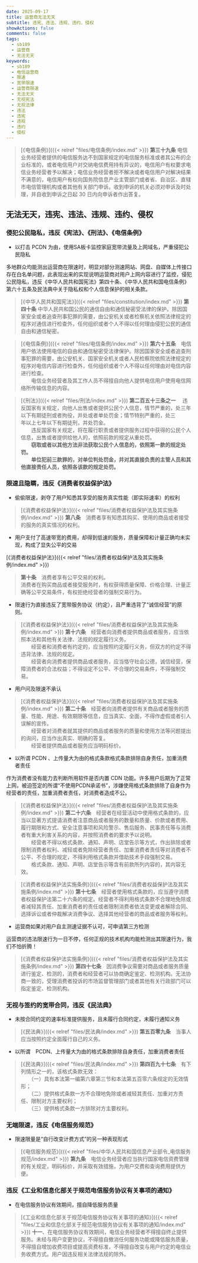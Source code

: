 ```yaml
---
date: 2025-09-17
title: 运营商无法无天
subtitle: 违宪、违法、违规、违约、侵权
showActions: false
comments: false
tags:
  - sb189
  - 运营商
  - 无法无天
keywords:
  - sb189
  - 电信运营商
  - 限速
  - 宽带限速
  - 运营商限速
  - 无法无天
  - 无视宪法
  - 无视法律
  - 违法
  - 违宪
  - 违规
  - 违约
  - 侵权
---
```


<!--操你妈的傻逼电信-->

> [《电信条例》]({{< relref "files/电信条例/index.md" >}})
> **第三十九条** 电信业务经营者提供的电信服务达不到国家规定的电信服务标准或者其公布的企业标准的，或者电信用户对交纳电信费用持有异议的，电信用户有权要求电信业务经营者予以解决；电信业务经营者拒不解决或者电信用户对解决结果不满意的，电信用户有权向国务院信息产业主管部门或者省、自治区、直辖市电信管理机构或者其他有关部门申诉。收到申诉的机关必须对申诉及时处理，并自收到申诉之日起 30 日内向申诉者作出答复。

## 无法无天，违宪、违法、违规、违约、侵权

### 侵犯公民隐私，违反《宪法》、《刑法》、《电信条例》

- 以打击 PCDN 为由，使用SA板卡监控家庭宽带流量及上网域名，严重侵犯公民隐私

多地群众均能测出运营商在限速时，明显对部分测速网站、网盘、自媒体上传接口存在白名单问题，此表现出来的实现说明运营商对用户上网内容进行了监控，侵犯公民隐私，违反《中华人民共和国宪法》第四十条、《中华人民共和国电信条例》第六十五条及民法典中关于隐私权和个人信息保护的相关条款。

> [《中华人民共和国宪法》]({{< relref "files/constitution/index.md" >}})
> **第四十条** 中华人民共和国公民的通信自由和通信秘密受法律的保护。除因国家安全或者追查刑事犯罪的需要，由公安机关或者检察机关依照法律规定的程序对通信进行检查外，任何组织或者个人不得以任何理由侵犯公民的通信自由和通信秘密。

> [《电信条例》]({{< relref "files/电信条例/index.md" >}})
> **第六十五条**　电信用户依法使用电信的自由和通信秘密受法律保护。除因国家安全或者追查刑事犯罪的需要，由公安机关、国家安全机关或者人民检察院依照法律规定的程序对电信内容进行检查外，任何组织或者个人不得以任何理由对电信内容进行检查。<br>
> 　　电信业务经营者及其工作人员不得擅自向他人提供电信用户使用电信网络所传输信息的内容。

> [《刑法》]({{< relref "files/刑法/index.md" >}})
> **第二百五十三条之一**
> 　违反国家有关规定，向他人出售或者提供公民个人信息，情节严重的，处三年以下有期徒刑或者拘役，并处或者单处罚金；情节特别严重的，处三<br>年以上七年以下有期徒刑，并处罚金。<br>
> 　　违反国家有关规定，将在履行职责或者提供服务过程中获得的公民个人信息，出售或者提供给他人的，依照前款的规定从重处罚。<br>
> 　　**窃取或者以其他方法非法获取公民个人信息的，依照第一款的规定处罚。**<br>
> 　　**单位犯前三款罪的，对单位判处罚金，并对其直接负责的主管人员和其他直接责任人员，依照各该款的规定处罚。**<br>

### 限速且隐瞒，违反《消费者权益保护法》

- 偷偷限速，剥夺了用户知悉其享受的服务真实性能（即实际速率）的权利

> [《消费者权益保护法》]({{< relref "files/消费者权益保护法及其实施条例/index.md" >}})
> **第八条**　消费者享有知悉其购买、使用的商品或者接受的服务的真实情况的权利。

- 用户支付了高速带宽的费用，却得到低速的服务，质量保障和计量正确均未实现，构成了显失公平的交易

[《消费者权益保护法》]({{< relref "files/消费者权益保护法及其实施条例/index.md" >}})
> **第十条**　消费者享有公平交易的权利。<br>
> 消费者在购买商品或者接受服务时，有权获得质量保障、价格合理、计量正确等公平交易条件，有权拒绝经营者的强制交易行为。

- 限速行为直接违反了宽带服务协议（约定），且严重违背了“诚信经营”的原则。

> [《消费者权益保护法》]({{< relref "files/消费者权益保护法及其实施条例/index.md" >}})
> **第十六条**　经营者向消费者提供商品或者服务，应当依照本法和其他有关法律、法规的规定履行义务。<br>
> 　　经营者和消费者有约定的，应当按照约定履行义务，但双方的约定不得违背法律、法规的规定。<br>
> 　　经营者向消费者提供商品或者服务，应当恪守社会公德，诚信经营，保障消费者的合法权益；不得设定不公平、不合理的交易条件，不得强制交易。

- 用户问及限速不承认

> [《消费者权益保护法》]({{< relref "files/消费者权益保护法及其实施条例/index.md" >}})
> **第二十条**　经营者向消费者提供有关商品或者服务的质量、性能、用途、有效期限等信息，应当真实、全面，不得作虚假或者引人误解的宣传。<br>
> 　　经营者对消费者就其提供的商品或者服务的质量和使用方法等问题提出的询问，应当作出真实、明确的答复。<br>
> 　　经营者提供商品或者服务应当明码标价。<br>

- 以所谓 PCDN 、上传量大为由的格式条款格式条款排除自身责任，加重消费者责任

作为消费者没有能力去判断所用软件是否内置 CDN 功能。许多用户后期为了正常上网，被迫签定的所谓“不使用PCDN承诺书”，涉嫌使用格式条款排除了自身作为经营者的责任，加重消费者责任，对消费者造成不公。

> [《消费者权益保护法》]({{< relref "files/消费者权益保护法及其实施条例/index.md" >}})
> **第二十六条**　经营者在经营活动中使用格式条款的，应当以显著方式提请消费者注意商品或者服务的数量和质量、价款或者费用、履行期限和方式、安全注意事项和风险警示、售后服务、民事责任等与消费者有重大利害关系的内容，并按照消费者的要求予以说明。<br>
> 　　经营者不得以格式条款、通知、声明、店堂告示等方式，作出排除或者限制消费者权利、减轻或者免除经营者责任、加重消费者责任等对消费者不公平、不合理的规定，不得利用格式条款并借助技术手段强制交易。<br>
> 　　格式条款、通知、声明、店堂告示等含有前款所列内容的，其内容无效。<br>

> [《消费者权益保护法实施条例》]({{< relref "files/消费者权益保护法及其实施条例/index.md" >}})
> **第十七条**　经营者使用格式条款的，应当遵守消费者权益保护法第二十六条的规定。经营者不得利用格式条款不合理地免除或者减轻其责任、加重消费者的责任或者限制消费者依法变更或者解除合同、选择诉讼或者仲裁解决消费争议、选择其他经营者的商品或者服务等权利。

- 运营商如果对用户自主测速证据不认可，可申请第三方检测

运营商的违法限速行为一日不停，任何正规的技术机构均能检测出其限速行为，我们不怕折腾！

> [《消费者权益保护法实施条例》]({{< relref "files/消费者权益保护法及其实施条例/index.md" >}})
> **第四十七条**　因消费争议需要对商品或者服务质量进行鉴定、检测的，消费者和经营者可以协商确定鉴定、检测机构。无法协商一致的，受理消费者投诉的市场监督管理部门或者其他有关行政部门可以指定鉴定、检测机构。


### 无视与签约的宽带合同，违反《民法典》

- 未按合同约定的速率标准提供服务，且未履行合同约定，未履行通知义务

> [《民法典》]({{< relref "files/民法典/index.md" >}})
> **第五百零九条**　当事人应当按照约定全面履行自己的义务。

- 以所谓　PCDN、上传量大为由的格式条款排除自身责任，加重消费者责任

> [《民法典》]({{< relref "files/民法典/index.md" >}})
> **第四百九十七条**　有下列情形之一的，该格式条款无效：<br>
> 　　（一）具有本法第一编第六章第三节和本法第五百零六条规定的无效情形；<br>
> 　　（二）提供格式条款一方不合理地免除或者减轻其责任、加重对方责任、限制对方主要权利；<br>
> 　　（三）提供格式条款一方排除对方主要权利。<br>

### 无端限速，违反《电信服务规范》

- 限速限量是“自行改变计费方式”的另一种表现形式

> [《电信服务规范》]({{< relref "files/中华人民共和国信息产业部令_电信服务规范/index.md" >}})
> **第九条**　电信业务经营者应当执行国家电信资费管理的有关规定，明码标价，并采取有效措施，为用户交费和查询费用提供方便。


### 违反《工业和信息化部关于规范电信服务协议有关事项的通知》

- 在电信服务协议有效期间，擅自降低服务质量

> [《工业和信息化部关于规范电信服务协议有关事项的通知》]({{< relref "files/工业和信息化部关于规范电信服务协议有关事项的通知/index.md" >}})
> **十一**、在电信服务协议有效期间，电信业务经营者不得擅自终止提供服务。未经与用户变更协议，不得擅自撤消任何服务功能或降低服务质量，不得擅自增加收费项目或提高资费标准，不得擅自改变与用户约定的电信业务收费方式。用户因违反相关法律法规的除外。
